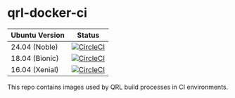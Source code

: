 # qrl-docker-ci

| Ubuntu Version | Status |
|---|---|
| 24.04 (Noble)  | [![CircleCI](https://dl.circleci.com/status-badge/img/gh/theQRL/qrl-docker-ci/tree/noble.svg?style=svg)](https://dl.circleci.com/status-badge/redirect/gh/theQRL/qrl-docker-ci/tree/noble) |
| 18.04 (Bionic) | [![CircleCI](https://dl.circleci.com/status-badge/img/gh/theQRL/qrl-docker-ci/tree/bionic.svg?style=svg)](https://dl.circleci.com/status-badge/redirect/gh/theQRL/qrl-docker-ci/tree/bionic) |
| 16.04 (Xenial) | [![CircleCI](https://dl.circleci.com/status-badge/img/gh/theQRL/qrl-docker-ci/tree/xenial.svg?style=svg)](https://dl.circleci.com/status-badge/redirect/gh/theQRL/qrl-docker-ci/tree/xenial) |

This repo contains images used by QRL build processes in CI environments.
